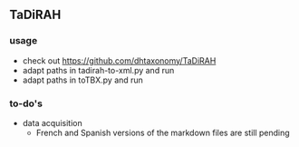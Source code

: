 
## TaDiRAH

### usage

- check out https://github.com/dhtaxonomy/TaDiRAH
- adapt paths in tadirah-to-xml.py and run
- adapt paths in toTBX.py and run

### to-do's

- data acquisition
    - French and Spanish versions of the markdown files are still pending
